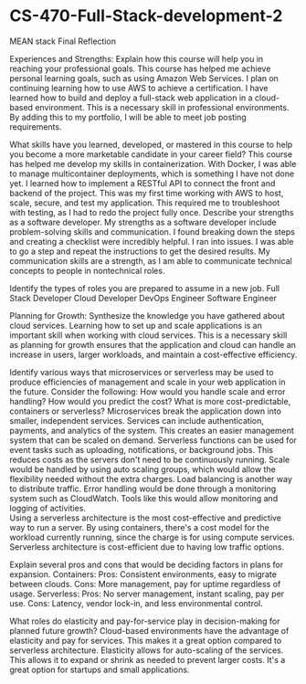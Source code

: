 # CS-470-Full-Stack-development-2
MEAN stack Final Reflection

Experiences and Strengths: 
Explain how this course will help you in reaching your professional goals.
	This course has helped me achieve personal learning goals, such as using Amazon Web Services. I plan on continuing learning how to use AWS to achieve a certification. I have learned how to build and deploy a full-stack web application in a cloud-based environment. This is a necessary skill in professional environments. By adding this to my portfolio, I will be able to meet job posting requirements. 


What skills have you learned, developed, or mastered in this course to help you become a more marketable candidate in your career field?
	This course has helped me develop my skills in containerization. With Docker, I was able to manage multicontainer deployments, which is something I have not done yet. I learned how to implement a RESTful API to connect the front and backend of the project. This was my first time working with AWS to host, scale, secure, and test my application. This required me to troubleshoot with testing, as I had to redo the project fully once.
Describe your strengths as a software developer.
	My strengths as a software developer include problem-solving skills and communication. I found breaking down the steps and creating a checklist were incredibly helpful. I ran into issues. I was able to go a step and repeat the instructions to get the desired results. My communication skills are a strength, as I am able to communicate technical concepts to people in nontechnical roles. 

Identify the types of roles you are prepared to assume in a new job.
Full Stack Developer
Cloud Developer
DevOps Engineer
Software Engineer
	
Planning for Growth: 
Synthesize the knowledge you have gathered about cloud services.
	Learning how to set up and scale applications is an important skill when working with cloud services. This is a necessary skill as planning for growth ensures that the application and cloud can handle an increase in users, larger workloads, and maintain a cost-effective efficiency.


Identify various ways that microservices or serverless may be used to produce efficiencies of management and scale in your web application in the future. Consider the following:
How would you handle scale and error handling?
How would you predict the cost?
What is more cost-predictable, containers or serverless?
	Microservices break the application down into smaller, independent services. Services can include authentication, payments, and analytics of the system. This creates an easier management system that can be scaled on demand. Serverless functions can be used for event tasks such as uploading, notifications, or background jobs. This reduces costs as the servers don't need to be continuously running. 
	Scale would be handled by using auto scaling groups, which would allow the flexibility needed without the extra charges. Load balancing is another way to distribute traffic. Error handling would be done through a monitoring system such as CloudWatch. Tools like this would allow monitoring and logging of activities.  
	Using a serverless architecture is the most cost-effective and predictive way to run a server. By using containers, there's a cost model for the workload currently running, since the charge is for using compute services. Serverless architecture is cost-efficient due to having low traffic options. 

Explain several pros and cons that would be deciding factors in plans for expansion.
	Containers:
		Pros: Consistent environments, easy to migrate between clouds.
		Cons: More management, pay for uptime regardless of usage.
	Serverless:
		Pros: No server management, instant scaling, pay per use.
		Cons: Latency, vendor lock-in, and less environmental control.

What roles do elasticity and pay-for-service play in decision-making for planned future growth?
	Cloud-based environments have the advantage of elasticity and pay for services. This makes it a great option compared to serverless architecture. Elasticity allows for auto-scaling of the services. This allows it to expand or shrink as needed to prevent larger costs. It's a great option for startups and small applications. 

